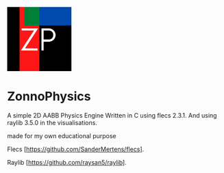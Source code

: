 <img src="img/zp.png" width="150" height="150"> 

# ZonnoPhysics
A simple 2D AABB Physics Engine Written in C using flecs 2.3.1.
And using raylib 3.5.0 in the visualisations.

made for my own educational purpose

Flecs [https://github.com/SanderMertens/flecs].

Raylib [https://github.com/raysan5/raylib].
